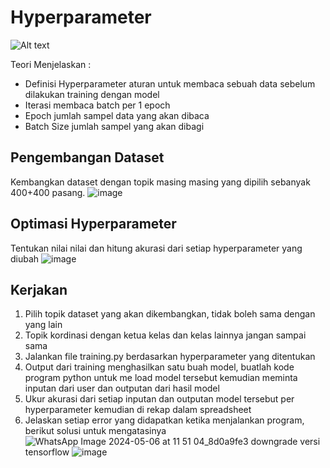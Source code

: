 # Hyperparameter

![Alt text](image.png)

Teori Menjelaskan :
* Definisi Hyperparameter
  aturan untuk membaca sebuah data sebelum dilakukan training dengan model
* Iterasi
  membaca batch per 1 epoch
* Epoch
  jumlah sampel data yang akan dibaca
* Batch Size
  jumlah sampel yang akan dibagi

## Pengembangan Dataset

Kembangkan dataset dengan topik masing masing yang dipilih sebanyak 400+400 pasang.
![image](https://github.com/raffzhm/kelas/assets/89532144/bb710956-2787-44a4-a718-8da1dd654dd7)


## Optimasi Hyperparameter

Tentukan nilai nilai dan hitung akurasi dari setiap hyperparameter yang diubah
![image](https://github.com/raffzhm/kelas/assets/89532144/30f34cf2-d438-4484-a525-734bb1098167)


## Kerjakan

1. Pilih topik dataset yang akan dikembangkan, tidak boleh sama dengan yang lain
2. Topik kordinasi dengan ketua kelas dan kelas lainnya jangan sampai sama
3. Jalankan file training.py berdasarkan hyperparameter yang ditentukan
4. Output dari training menghasilkan satu buah model, buatlah kode program python untuk me load model tersebut kemudian meminta inputan dari user dan outputan dari hasil model
5. Ukur akurasi dari setiap inputan dan outputan model tersebut per hyperparameter kemudian di rekap dalam spreadsheet
6. Jelaskan setiap error yang didapatkan ketika menjalankan program, berikut solusi untuk mengatasinya
![WhatsApp Image 2024-05-06 at 11 51 04_8d0a9fe3](https://github.com/raffzhm/kelas/assets/89532144/4a6c138c-55c4-434c-b02c-1b0086c7b294)
downgrade versi tensorflow
![image](https://github.com/raffzhm/kelas/assets/89532144/4fd7fb17-5cc8-4ddc-8a15-f44cf0541edd)
